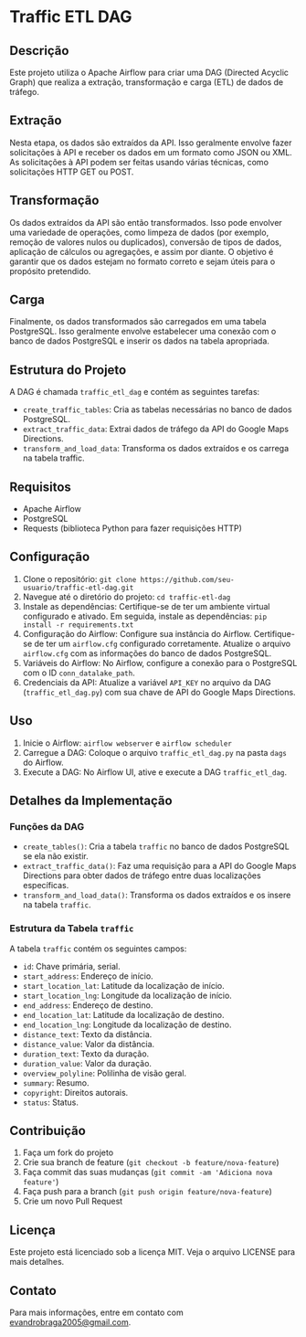 # Traffic ETL DAG

## Descrição

Este projeto utiliza o Apache Airflow para criar uma DAG (Directed Acyclic Graph) que realiza a extração, transformação e carga (ETL) de dados de tráfego.

## Extração

Nesta etapa, os dados são extraídos da API. Isso geralmente envolve fazer solicitações à API e receber os dados em um formato como JSON ou XML. As solicitações à API podem ser feitas usando várias técnicas, como solicitações HTTP GET ou POST.

## Transformação

Os dados extraídos da API são então transformados. Isso pode envolver uma variedade de operações, como limpeza de dados (por exemplo, remoção de valores nulos ou duplicados), conversão de tipos de dados, aplicação de cálculos ou agregações, e assim por diante. O objetivo é garantir que os dados estejam no formato correto e sejam úteis para o propósito pretendido.

## Carga

Finalmente, os dados transformados são carregados em uma tabela PostgreSQL. Isso geralmente envolve estabelecer uma conexão com o banco de dados PostgreSQL e inserir os dados na tabela apropriada.

## Estrutura do Projeto

A DAG é chamada `traffic_etl_dag` e contém as seguintes tarefas:

- `create_traffic_tables`: Cria as tabelas necessárias no banco de dados PostgreSQL.
- `extract_traffic_data`: Extrai dados de tráfego da API do Google Maps Directions.
- `transform_and_load_data`: Transforma os dados extraídos e os carrega na tabela traffic.

## Requisitos

- Apache Airflow
- PostgreSQL
- Requests (biblioteca Python para fazer requisições HTTP)

## Configuração

1. Clone o repositório: `git clone https://github.com/seu-usuario/traffic-etl-dag.git`
2. Navegue até o diretório do projeto: `cd traffic-etl-dag`
3. Instale as dependências: Certifique-se de ter um ambiente virtual configurado e ativado. Em seguida, instale as dependências: `pip install -r requirements.txt`
4. Configuração do Airflow: Configure sua instância do Airflow. Certifique-se de ter um `airflow.cfg` configurado corretamente. Atualize o arquivo `airflow.cfg` com as informações do banco de dados PostgreSQL.
5. Variáveis do Airflow: No Airflow, configure a conexão para o PostgreSQL com o ID `conn_datalake_path`.
6. Credenciais da API: Atualize a variável `API_KEY` no arquivo da DAG (`traffic_etl_dag.py`) com sua chave de API do Google Maps Directions.

## Uso

1. Inicie o Airflow: `airflow webserver` e `airflow scheduler`
2. Carregue a DAG: Coloque o arquivo `traffic_etl_dag.py` na pasta `dags` do Airflow.
3. Execute a DAG: No Airflow UI, ative e execute a DAG `traffic_etl_dag`.

## Detalhes da Implementação

### Funções da DAG

- `create_tables()`: Cria a tabela `traffic` no banco de dados PostgreSQL se ela não existir.
- `extract_traffic_data()`: Faz uma requisição para a API do Google Maps Directions para obter dados de tráfego entre duas localizações específicas.
- `transform_and_load_data()`: Transforma os dados extraídos e os insere na tabela `traffic`.

### Estrutura da Tabela `traffic`

A tabela `traffic` contém os seguintes campos:

- `id`: Chave primária, serial.
- `start_address`: Endereço de início.
- `start_location_lat`: Latitude da localização de início.
- `start_location_lng`: Longitude da localização de início.
- `end_address`: Endereço de destino.
- `end_location_lat`: Latitude da localização de destino.
- `end_location_lng`: Longitude da localização de destino.
- `distance_text`: Texto da distância.
- `distance_value`: Valor da distância.
- `duration_text`: Texto da duração.
- `duration_value`: Valor da duração.
- `overview_polyline`: Polilinha de visão geral.
- `summary`: Resumo.
- `copyright`: Direitos autorais.
- `status`: Status.

## Contribuição

1. Faça um fork do projeto
2. Crie sua branch de feature (`git checkout -b feature/nova-feature`)
3. Faça commit das suas mudanças (`git commit -am 'Adiciona nova feature'`)
4. Faça push para a branch (`git push origin feature/nova-feature`)
5. Crie um novo Pull Request

## Licença

Este projeto está licenciado sob a licença MIT. Veja o arquivo LICENSE para mais detalhes.

## Contato

Para mais informações, entre em contato com evandrobraga2005@gmail.com.
